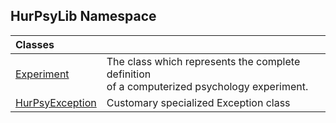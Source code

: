 ## HurPsyLib Namespace

| Classes | |
| :--- | :--- |
| [Experiment](HurPsyLib.Experiment.md 'HurPsyLib.Experiment') | The class which represents the complete definition<br/>of a computerized psychology experiment. |
| [HurPsyException](HurPsyLib.HurPsyException.md 'HurPsyLib.HurPsyException') | Customary specialized Exception class |
